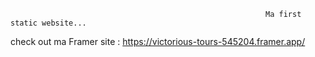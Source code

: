                                                              Ma first static website...
                                                             
  check out ma Framer site : https://victorious-tours-545204.framer.app/
